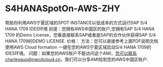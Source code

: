 # S4HANASpotOn-AWS-ZHY
帮助你利用AWS宁夏区域的SPOT INSTANCE以低成本的方式运行SAP S/4 HANA 1709 IDES环境
前提：您拥有AWS中国区的账户,您拥有SAP S/4 HANA 1709 的Demo License，您看直接联系SAP或者是SAP的合作伙伴获得SAP S/4 HANA 1709的DEMO LICENSE.
价格：
方法：您可以直接参考上面PDF说明文档使用AWS Cloud formation 一键在您的AWS宁夏区域启动S/4 HANA 1709的IDES环境。
问题：如果您的AWS账户不能访问这个AMI，您可以联系charlesguo@nwcdcloud.cn，我们可以分享AMI给到您的AWS中国区账户.
 
